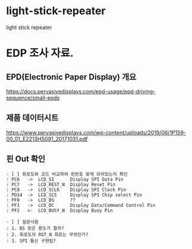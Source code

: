 # light-stick-repeater
light stick repeater


# EDP 조사 자료.
## EPD(Electronic Paper Display) 개요
https://docs.pervasivedisplays.com/epd-usage/epd-driving-sequence/small-epds

## 제품 데이터시트
https://www.pervasivedisplays.com/wp-content/uploads/2019/06/1P159-00_01_E2213HS091_20171031.pdf

## 핀 Out 확인 
    - [ ] 회로도와 코드 비교하여 핀번호 맞게 되어있는지 확인
    : PC6   ->  LCD_SI      Display SPI Data Pin
    : PC7   ->  LCD_REST_N  Display Reset Pin
    : PC8   ->  LCD_SCLK    Display SPI Clock Pin
    : PD14  ->  LCD_SCS     Display SPI Chip select Pin
    : PF0   ->  LCD_BS      ??
    : PF1   ->  LCD_DC      Display Data/Command Control Pin
    : PF2   <-  LCD_BUSY_N  Display Busy Pin

    - [ ] 질문사항    
    : 1. BS 핀은 용도가 뭘까?
    : 2. 회로도의 RST_N 회로는 무엇인가?
    : 3. SPI 통신 구현팁?
